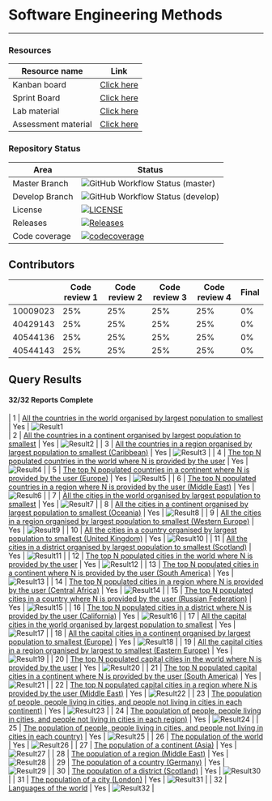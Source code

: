 # Software Engineering Methods

---
### Resources
| Resource name      |                                                 Link                                                  |
|--------------------|:-----------------------------------------------------------------------------------------------------:|
| Kanban board       |   <a href="https://zube.io/napier-258/world-population-system/w/workspace-1/kanban">Click here</a>    |
| Sprint Board       | <a href="https://zube.io/napier-258/world-population-system/w/workspace-1/sprintboard">Click here</a> |
| Lab material       |            <a href="https://github.com/Kevin-Sim/SET08103/tree/master/labs">Click here</a>            |
| Assessment material |         <a href="https://github.com/Kevin-Sim/SET08103/tree/master/assessment">Click here</a>         | 


### Repository Status
| Area          | Status                                                                                                                                  |
|---------------|-----------------------------------------------------------------------------------------------------------------------------------------|
| Master Branch | ![GitHub Workflow Status (master)](https://img.shields.io/github/actions/workflow/status/tomgus1/sem/main.yml?branch=master)            |
| Develop Branch | ![GitHub Workflow Status (develop)](https://img.shields.io/github/actions/workflow/status/tomgus1/sem/main.yml?branch=develop)          |
| License       | [![LICENSE](https://img.shields.io/github/license/tomgus1/sem.svg?style=flat-square)](https://github.com/tomgus1/sem/blob/master/LICENSE) |
| Releases      | [![Releases](https://img.shields.io/github/release/tomgus1/sem/all.svg?style=flat-square)](https://github.com/tomgus1/sem/releases)     |
| Code coverage | [![codecoverage](https://codecov.io/gh/tomgus1/sem/branch/master/graph/badge.svg?token=3MBzwnUp4V)](https://app.codecov.io/github/tomgus1/sem) | 


## Contributors 

|                   | Code review 1 | Code review 2 | Code review 3 | Code review 4 | Final |
|-------------------|---------------|---------------|---------------|---------------|-------|
| 10009023 | 25%           | 25%           | 25%           | 25%           | 0%    |
| 40429143     | 25%           | 25%           | 25%           | 25%           | 0%    |
| 40544136         | 25%           | 25%           | 25%           | 25%           | 0%    |
| 40544143       | 25%           | 25%           | 25%           | 25%           | 0%    |

## Query Results
#### 32/32 Reports Complete

|  1  |               [All the countries in the world organised by largest population to smallest](https://github.com/tomgus1/sem/issues/15)               | Yes |  ![Result1](./screenshots/OUTPUT1.PNG)  
|  2  |          [All the countries in a continent organised by largest population to smallest](https://github.com/tomgus1/sem/issues/15)           | Yes |  ![Result2](./screenshots/OUTPUT2.png)  |
|  3  |         [All the countries in a region organised by largest population to smallest (Caribbean)](https://github.com/tomgus1/sem/issues/15)          | Yes |  ![Result3](./screenshots/OUTPUT3.png)  |
|  4  |               [The top N populated countries in the world where N is provided by the user](https://github.com/tomgus1/sem/issues/6)               | Yes |  ![Result4](./screenshots/OUTPUT4.png)  |
|  5  |         [The top N populated countries in a continent where N is provided by the user (Europe)](https://github.com/tomgus1/sem/issues/16)          | Yes |  ![Result5](./screenshots/OUTPUT5.png)  |
|  6  |        [The top N populated countries in a region where N is provided by the user (Middle East)](https://github.com/tomgus1/sem/issues/16)         | Yes |  ![Result6](./screenshots/OUTPUT6.png)  |
|  7  |                [All the cities in the world organised by largest population to smallest](https://github.com/tomgus1/sem/issues/17)                 | Yes |  ![Result7](./screenshots/OUTPUT7.png)  |
|  8  |          [All the cities in a continent organised by largest population to smallest (Oceania)](https://github.com/tomgus1/sem/issues/17)           | Yes |  ![Result8](./screenshots/OUTPUT8.png)  |
|  9  |        [All the cities in a region organised by largest population to smallest (Western Europe)](https://github.com/tomgus1/sem/issues/17)         | Yes |  ![Result9](./screenshots/OUTPUT9.png)  |
| 10  |       [All the cities in a country organised by largest population to smallest (United Kingdom)](https://github.com/tomgus1/sem/issues/17)        | Yes | ![Result10](./screenshots/OUTPUT10.png) |
| 11  |          [All the cities in a district organised by largest population to smallest (Scotland)](https://github.com/tomgus1/sem/issues/17)          | Yes | ![Result11](./screenshots/OUTPUT11.png) |
| 12  |                [The top N populated cities in the world where N is provided by the user](https://github.com/tomgus1/sem/issues/14)                | Yes | ![Result12](./screenshots/OUTPUT12.png) |
| 13  |       [The top N populated cities in a continent where N is provided by the user (South America)](https://github.com/tomgus1/sem/issues/14)       | Yes | ![Result13](./screenshots/OUTPUT13.PNG) |
| 14  |        [The top N populated cities in a region where N is provided by the user (Central Africa)](https://github.com/tomgus1/sem/issues/14)        | Yes | ![Result14](./screenshots/OUTPUT14.PNG) |
| 15  |     [The top N populated cities in a country where N is provided by the user (Russian Federation)](https://github.com/tomgus1/sem/issues/14)      | Yes | ![Result15](./screenshots/OUTPUT15.PNG) |
| 16  |         [The top N populated cities in a district where N is provided by the user (California)](https://github.com/tomgus1/sem/issues/14)         | Yes | ![Result16](./screenshots/OUTPUT16.PNG) |
| 17  |            [All the capital cities in the world organised by largest population to smallest](https://github.com/tomgus1/sem/issues/20)            | Yes | ![Result17](./screenshots/OUTPUT17.PNG) |
| 18  |      [All the capital cities in a continent organised by largest population to smallest (Europe)](https://github.com/tomgus1/sem/issues/20)       | Yes | ![Result18](./screenshots/OUTPUT18.PNG) |
| 19  |         [All the capital cities in a region organised by largest to smallest (Eastern Europe)](https://github.com/tomgus1/sem/issues/20)          | Yes | ![Result19](./screenshots/OUTPUT19.PNG) |
| 20  |            [The top N populated capital cities in the world where N is provided by the user](https://github.com/tomgus1/sem/issues/19)            | Yes | ![Result20](./screenshots/OUTPUT20.PNG) |
| 21  |   [The top N populated capital cities in a continent where N is provided by the user (South America)](https://github.com/tomgus1/sem/issues/19)   | Yes | ![Result21](./screenshots/OUTPUT21.PNG) |
| 22  |     [The top N populated capital cities in a region where N is provided by the user (Middle East)](https://github.com/tomgus1/sem/issues/19)      | Yes | ![Result22](./screenshots/OUTPUT22.PNG) |
| 23  | [The population of people, people living in cities, and people not living in cities in each continent)](https://github.com/tomgus1/sem/issues/56) | Yes | ![Result23](./screenshots/OUTPUT23.PNG) |
| 24  |  [The population of people, people living in cities, and people not living in cities in each region)](https://github.com/tomgus1/sem/issues/56)   | Yes | ![Result24](./screenshots/OUTPUT24.PNG) |
| 25  |  [The population of people, people living in cities, and people not living in cities in each country)](https://github.com/tomgus1/sem/issues/56)  | Yes | ![Result25](./screenshots/OUTPUT25.PNG) |
| 26  |                                      [The population of the world](https://github.com/tomgus1/sem/issues/57)                                      | Yes | ![Result26](./screenshots/OUTPUT26.PNG) |
| 27  |                                 [The population of a continent (Asia)](https://github.com/tomgus1/sem/issues/57)                                  | Yes | ![Result27](./screenshots/OUTPUT27.PNG) |
| 28  |                               [The population of a region (Middle East)](https://github.com/tomgus1/sem/issues/57)                                | Yes | ![Result28](./screenshots/OUTPUT28.PNG) |
| 29  |                                 [The population of a country (Germany)](https://github.com/tomgus1/sem/issues/57)                                 | Yes | ![Result29](./screenshots/OUTPUT29.PNG) |
| 30  |                                [The population of a district (Scotland)](https://github.com/tomgus1/sem/issues/57)                                | Yes | ![Result30](./screenshots/OUTPUT30.PNG) |
| 31  |                                   [The population of a city (London)](https://github.com/tomgus1/sem/issues/57)                                   | Yes | ![Result31](./screenshots/OUTPUT31.PNG) |
| 32  |                                        [Languages of the world](https://github.com/tomgus1/sem/issues/58)                                         | Yes | ![Result32](./screenshots/OUTPUT32.PNG) |
